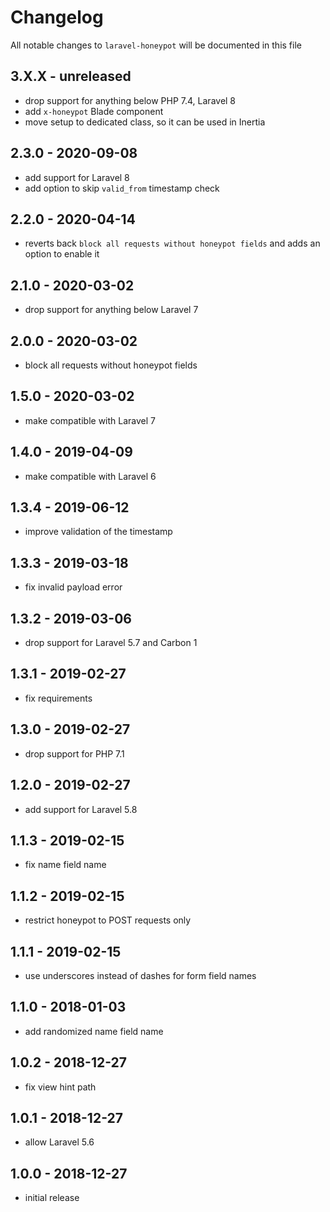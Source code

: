# Changelog

All notable changes to `laravel-honeypot` will be documented in this file

## 3.X.X - unreleased

- drop support for anything below PHP 7.4, Laravel 8
- add `x-honeypot` Blade component
- move setup to dedicated class, so it can be used in Inertia

## 2.3.0 - 2020-09-08

- add support for Laravel 8
- add option to skip `valid_from` timestamp check

## 2.2.0 - 2020-04-14

- reverts back `block all requests without honeypot fields` and adds an option to enable it

## 2.1.0 - 2020-03-02

- drop support for anything below Laravel 7

## 2.0.0 - 2020-03-02

- block all requests without honeypot fields

## 1.5.0 - 2020-03-02

- make compatible with Laravel 7

## 1.4.0 - 2019-04-09

- make compatible with Laravel 6

## 1.3.4 - 2019-06-12

- improve validation of the timestamp

## 1.3.3 - 2019-03-18

- fix invalid payload error

## 1.3.2 - 2019-03-06

- drop support for Laravel 5.7 and Carbon 1

## 1.3.1 - 2019-02-27

- fix requirements

## 1.3.0 - 2019-02-27

- drop support for PHP 7.1

## 1.2.0 - 2019-02-27

- add support for Laravel 5.8

## 1.1.3 - 2019-02-15

- fix name field name

## 1.1.2 - 2019-02-15

- restrict honeypot to POST requests only

## 1.1.1 - 2019-02-15

- use underscores instead of dashes for form field names

## 1.1.0 - 2018-01-03

- add randomized name field name

## 1.0.2 - 2018-12-27

- fix view hint path

## 1.0.1 - 2018-12-27

- allow Laravel 5.6

## 1.0.0 - 2018-12-27

- initial release
